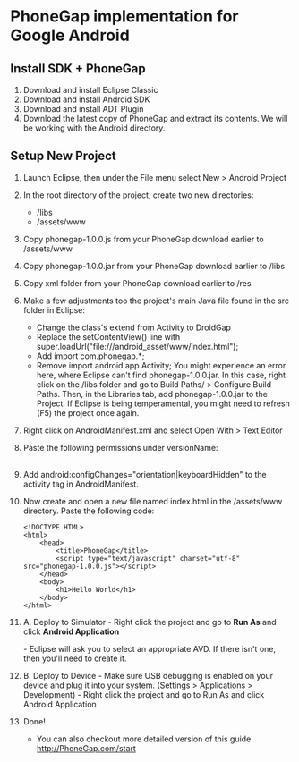PhoneGap implementation for Google Android
==========================================


Install SDK + PhoneGap
----------------------
1. Download and install Eclipse Classic
2. Download and install Android SDK
3. Download and install ADT Plugin
4. Download the latest copy of PhoneGap and extract its contents. We will be working with the Android directory.


Setup New Project
-----------------
1. Launch Eclipse, then under the File menu select New > Android Project
2. In the root directory of the project, create two new directories:
	- /libs
	- /assets/www
3. Copy phonegap-1.0.0.js from your PhoneGap download earlier to /assets/www
4. Copy phonegap-1.0.0.jar from your PhoneGap download earlier to /libs
5. Copy xml folder from your PhoneGap download earlier to /res 
6. Make a few adjustments too the project's main Java file found in the src folder in Eclipse:
	- Change the class's extend from Activity to DroidGap
	- Replace the setContentView() line with super.loadUrl("file:///android_asset/www/index.html");
	- Add import com.phonegap.*;
	- Remove import android.app.Activity;
You might experience an error here, where Eclipse can't find phonegap-1.0.0.jar. In this case, right click on the /libs folder and go to Build Paths/ > Configure Build Paths. Then, in the Libraries tab, add phonegap-1.0.0.jar to the Project. If Eclipse is being temperamental, you might need to refresh (F5) the project once again.
		
7. Right click on AndroidManifest.xml and select Open With > Text Editor
8. Paste the following permissions under versionName:
			<supports-screens
			        android:largeScreens="true"
			        android:normalScreens="true"
			        android:smallScreens="true"
			        android:resizeable="true"
			        android:anyDensity="true"
			        />
			        <uses-permission android:name="android.permission.CAMERA" />
			        <uses-permission android:name="android.permission.VIBRATE" />
			        <uses-permission android:name="android.permission.ACCESS_COARSE_LOCATION" />
			        <uses-permission android:name="android.permission.ACCESS_FINE_LOCATION" />
			        <uses-permission android:name="android.permission.ACCESS_LOCATION_EXTRA_COMMANDS" />
			        <uses-permission android:name="android.permission.READ_PHONE_STATE" />
			        <uses-permission android:name="android.permission.INTERNET" />
			        <uses-permission android:name="android.permission.RECEIVE_SMS" />
			        <uses-permission android:name="android.permission.RECORD_AUDIO" />
			        <uses-permission android:name="android.permission.MODIFY_AUDIO_SETTINGS" />
			        <uses-permission android:name="android.permission.READ_CONTACTS" />
			        <uses-permission android:name="android.permission.WRITE_CONTACTS" />   
			        <uses-permission android:name="android.permission.WRITE_EXTERNAL_STORAGE" />  
			        <uses-permission android:name="android.permission.ACCESS_NETWORK_STATE" />
9. Add android:configChanges="orientation|keyboardHidden" to the activity tag in AndroidManifest.

10. Now create and open a new file named index.html in the /assets/www directory. Paste the following code:
	
		<!DOCTYPE HTML>
		<html>
			<head>
				<title>PhoneGap</title>
				<script type="text/javascript" charset="utf-8" src="phonegap-1.0.0.js"></script>
			</head>
			<body>
				<h1>Hello World</h1>
			</body>
		</html>

11.  A. Deploy to Simulator
	- Right click the project and go to <strong>Run As</strong> and click <strong>Android Application</strong></li>
	- Eclipse will ask you to select an appropriate AVD. If there isn't one, then you'll need to create it.</li>


11.  B. Deploy to Device
	- Make sure USB debugging is enabled on your device and plug it into your system. (Settings > Applications > Development)
	- Right click the project and go to Run As and click Android Application		

11. Done!
	- You can also checkout more detailed version of this guide http://PhoneGap.com/start
